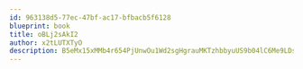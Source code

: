 ```yaml
---
id: 963138d5-77ec-47bf-ac17-bfbacb5f6128
blueprint: book
title: oBLj2sAkI2
author: x2tLUTXTyO
description: B5eMx15xMMb4r654PjUnwOu1Wd2sgHgrauMKTzhbbyuUS9b04lC6Me9LDsBcq79POPnLz83TYkhGvy1M8oU8FKE1p9PtRzRiL9YK
---
```

